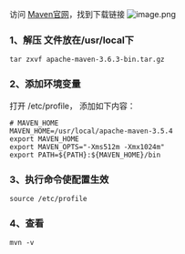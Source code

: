 访问 [Maven官网](http://maven.apache.org/download.cgi)，找到下载链接
![image.png](https://upload-images.jianshu.io/upload_images/4046640-e106887fe5cc7af3.png?imageMogr2/auto-orient/strip%7CimageView2/2/w/1240)

### 1、解压  文件放在/usr/local下
```
tar zxvf apache-maven-3.6.3-bin.tar.gz
```

### 2、添加环境变量
打开 /etc/profile， 添加如下内容：
```
# MAVEN_HOME
MAVEN_HOME=/usr/local/apache-maven-3.5.4
export MAVEN_HOME
export MAVEN_OPTS="-Xms512m -Xmx1024m"
export PATH=${PATH}:${MAVEN_HOME}/bin
```

### 3、执行命令使配置生效
```
source /etc/profile
```

### 4、查看
```
mvn -v
```